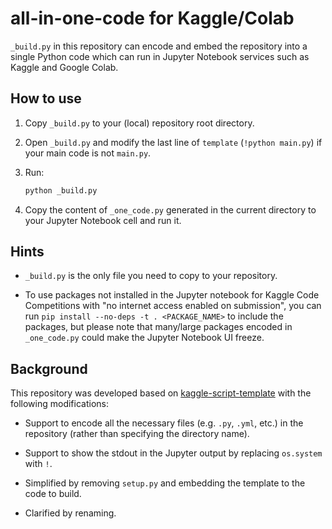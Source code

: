 # all-in-one-code for Kaggle/Colab

`_build.py` in this repository can encode and embed the repository into a single Python code which can run in Jupyter Notebook services such as Kaggle and Google Colab.


## How to use

1. Copy `_build.py` to your (local) repository root directory.

2. Open `_build.py` and modify the last line of `template` (`!python main.py`) if your main code is not `main.py`. 

3. Run:

    ```bash 
    python _build.py
    ```

3. Copy the content of `_one_code.py` generated in the current directory to your Jupyter Notebook cell and run it.


## Hints

- `_build.py` is the only file you need to copy to your repository.

- To use packages not installed in the Jupyter notebook for Kaggle Code Competitions with "no internet access enabled on submission", you can run `pip install --no-deps -t . <PACKAGE_NAME>` to include the packages, but please note that many/large packages encoded in `_one_code.py` could make the Jupyter Notebook UI freeze.


## Background 

This repository was developed based on [kaggle-script-template](https://github.com/lopuhin/kaggle-script-template) with the following modifications:

- Support to encode all the necessary files (e.g. `.py`, `.yml`, etc.) in the repository (rather than specifying the directory name).

- Support to show the stdout in the Jupyter output by replacing `os.system` with `!`.

- Simplified by removing `setup.py` and embedding the template to the code to build.

- Clarified by renaming.
